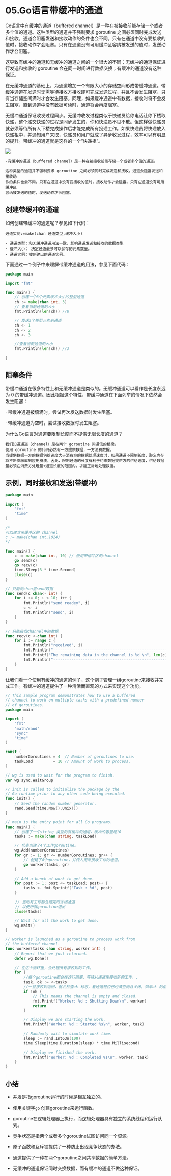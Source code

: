 # 05.Go语言带缓冲的通道

Go语言中有缓冲的通道（buffered channel）是一种在被接收前能存储一个或者多个值的通道。这种类型的通道并不强制要求 goroutine 之间必须同时完成发送和接收。通道会阻塞发送和接收动作的条件也会不同。只有在通道中没有要接收的值时，接收动作才会阻塞。只有在通道没有可用缓冲区容纳被发送的值时，发送动作才会阻塞。

这导致有缓冲的通道和无缓冲的通道之间的一个很大的不同：无缓冲的通道保证进行发送和接收的 goroutine 会在同一时间进行数据交换；有缓冲的通道没有这种保证。

在无缓冲通道的基础上，为通道增加一个有限大小的存储空间形成带缓冲通道。带缓冲通道在发送时无需等待接收方接收即可完成发送过程，并且不会发生阻塞，只有当存储空间满时才会发生阻塞。同理，如果缓冲通道中有数据，接收时将不会发生阻塞，直到通道中没有数据可读时，通道将会再度阻塞。

无缓冲通道保证收发过程同步。无缓冲收发过程类似于快递员给你电话让你下楼取快递，整个递交快递的过程是同步发生的，你和快递员不见不散。但这样做快递员就必须等待所有人下楼完成操作后才能完成所有投递工作。如果快递员将快递放入快递柜中，并通知用户来取，快递员和用户就成了异步收发过程，效率可以有明显的提升。带缓冲的通道就是这样的一个“快递柜”。

![](../../_static/go_routine000_china01.png)



``` 
·有缓冲的通道（buffered channel）是一种在被接收前能存储一个或者多个值的通道。

这种类型的通道并不强制要求 goroutine 之间必须同时完成发送和接收。通道会阻塞发送和接收动
作的条件也会不同。只有在通道中没有要接收的值时，接收动作才会阻塞。只有在通道没有可用缓冲区
容纳被发送的值时，发送动作才会阻塞。  
```

## 创建带缓冲的通道
如何创建带缓冲的通道呢？参见如下代码：
``` 
通道实例:=make(chan 通道类型,缓冲大小)

· 通道类型：和无缓冲通道用法一致，影响通道发送和接收的数据类型
· 缓冲大小： 决定通道最多可以保存的元素数量。
· 通道实例：被创建出的通道实例。
```

下面通过一个例子中来理解带缓冲通道的用法，参见下面代码：
``` go
package main

import "fmt"

func main() {
	// 创建一个3个元素缓冲大小的整型通道
	ch := make(chan int, 3)
	// 查看当前通道的大小
	fmt.Println(len(ch)) //0

	// 发送3个整型元素到通道
	ch <- 1
	ch <- 2
	ch <- 3

	//查看当前通道的大小
	fmt.Println(len(ch)) //3

}

```

## 阻塞条件
带缓冲通道在很多特性上和无缓冲通道是类似的。无缓冲通道可以看作是长度永远为 0 的带缓冲通道。因此根据这个特性，带缓冲通道在下面列举的情况下依然会发生阻塞：

· 带缓冲通道被填满时，尝试再次发送数据时发生阻塞。

· 带缓冲通道为空时，尝试接收数据时发生阻塞。

为什么Go语言对通道要限制长度而不提供无限长度的通道？
```
我们知道通道（channel）是在两个 goroutine 间通信的桥梁。
使用 goroutine 的代码必然有一方提供数据，一方消费数据。
当提供数据一方的数据供给速度大于消费方的数据处理速度时，如果通道不限制长度，那么内存将不断膨胀直到应用崩溃。因此，限制通道的长度有利于约束数据提供方的供给速度，供给数据量必须在消费方处理量+通道长度的范围内，才能正常地处理数据。
```


## 示例，同时接收和发送(带缓冲)
``` go
package main

import (
	"fmt"
	"time"
)

/*
可以建立带缓冲区的 channel
c := make(chan int,1024)
*/

func main() {
	c := make(chan int, 10) // 使用带缓冲区的channel
	go send(c)
	go recv(c)
	time.Sleep(3 * time.Second)
	close(c)
}

// 只能向chan里send数据
func send(c chan<- int) {
	for i := 0; i < 10; i++ {
		fmt.Println("send readey", i)
		c <- i
		fmt.Println("send", i)
	}
}

// 只能接收channel中的数据
func recv(c <-chan int) {
	for i := range c {
		fmt.Println("received", i)
		fmt.Println("--------------------------------------------------")
		fmt.Printf("The remaining data in the channel is %d \n", len(c))
		fmt.Println("--------------------------------------------------")
	}
}
```





让我们看一个使用有缓冲的通道的例子，这个例子管理一组goroutine来接收并完成工作。有缓冲的通道提供了一种清晰而直观的方式来实现这个功能。

```go
// This sample program demonstrates how to use a buffered
// channel to work on multiple tasks with a predefined number
// of goroutines.
package main

import (
	"fmt"
	"math/rand"
	"sync"
	"time"
)

const (
	numberGoroutines = 4  // Number of goroutines to use.
	taskLoad         = 10 // Amount of work to process.
)

// wg is used to wait for the program to finish.
var wg sync.WaitGroup

// init is called to initialize the package by the
// Go runtime prior to any other code being executed.
func init() {
	// Seed the random number generator.
	rand.Seed(time.Now().Unix())
}

// main is the entry point for all Go programs.
func main() {
	// 创建了一个string 类型的有缓冲的通道，缓冲的容量是10
	tasks := make(chan string, taskLoad)

	// 代表创建了4个工作goroutine。
	wg.Add(numberGoroutines)
	for gr := 1; gr <= numberGoroutines; gr++ {
        // 创建了4个goroutine，并传入用来接收工作的通道。
		go worker(tasks, gr)
	}

	// Add a bunch of work to get done.
	for post := 1; post <= taskLoad; post++ {
		tasks <- fmt.Sprintf("Task : %d", post)
	}

　　 // 当所有工作都处理完时关闭通道
　　 // 以便所有goroutine退出
	close(tasks)

	// Wait for all the work to get done.
	wg.Wait()
}

// worker is launched as a goroutine to process work from
// the buffered channel.
func worker(tasks chan string, worker int) {
	// Report that we just returned.
	defer wg.Done()
	
    // 在这个循环里，会处理所有接收到的工作。
	for {
		//每个goroutine都会在这行阻塞，等待从通道里接收新的工作。.
		task, ok := <-tasks
        //一旦接收到返回，就会检查ok 标志，看通道是否已经清空而且关闭。如果ok 的值是false ，goroutine就会终止，
		if !ok {
			// This means the channel is empty and closed.
			fmt.Printf("Worker: %d : Shutting Down\n", worker)
			return
		}

		// Display we are starting the work.
		fmt.Printf("Worker: %d : Started %s\n", worker, task)

		// Randomly wait to simulate work time.
		sleep := rand.Int63n(100)
		time.Sleep(time.Duration(sleep) * time.Millisecond)

		// Display we finished the work.
		fmt.Printf("Worker: %d : Completed %s\n", worker, task)
	}
}

```



## 小结

- 并发是指goroutine运行的时候是相互独立的。

  

- 使用关键字`go` 创建goroutine来运行函数。

  

- goroutine在逻辑处理器上执行，而逻辑处理器具有独立的系统线程和运行队列。

  

- 竞争状态是指两个或者多个goroutine试图访问同一个资源。

  

- 原子函数和互斥锁提供了一种防止出现竞争状态的办法。

  

- 通道提供了一种在两个goroutine之间共享数据的简单方法。

  

- 无缓冲的通道保证同时交换数据，而有缓冲的通道不做这种保证。

  